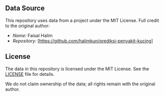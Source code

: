 ## Data Source
This repository uses data from a project under the MIT License. Full credit to the original author:

- *Name:* Faisal Halim
- *Repository:* [https://github.com/halimkun/prediksi-penyakit-kucing]

## License
The data in this repository is licensed under the MIT License. See the [LICENSE](./LICENSE) file for details.

We do not claim ownership of the data; all rights remain with the original author.
